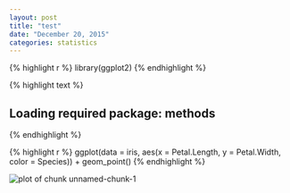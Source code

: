 ```yaml
---
layout: post
title: "test"
date: "December 20, 2015"
categories: statistics
---
```


{% highlight r %}
library(ggplot2)
{% endhighlight %}



{% highlight text %}
## Loading required package: methods
{% endhighlight %}



{% highlight r %}
ggplot(data = iris, aes(x = Petal.Length, y = Petal.Width, color = Species)) + geom_point()
{% endhighlight %}

![plot of chunk unnamed-chunk-1](https://github.com/jnguyen92/nhuyhoa/tree/gh-pages/figure/source/2015-12-20-test/unnamed-chunk-1-1.png) 

